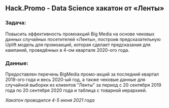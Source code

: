 ## Hack.Promo - Data Science хакатон от «Ленты»

### Задача:
Повысить эффективность промоакций Big Media на основе чековых данных случайных посетителей «Ленты», построив предсказательную Uplift модель для промоакций, которая сделает предсказания для кампаний, проведённых в 4-ом квартале 2020-ого года.

### Данные:
Предоставлен перечень BigMedia промо-акций за последний квартал 2019-ого года и весь 2020-ый год, а также чековые данные для случайной выборки из клиентов "Ленты" за период с 20 сентября 2019 года по 20 сентября 2020 года и таблица с товарной иерархией.

_Хакатон проводился 4-5 июня 2021 года_